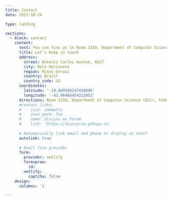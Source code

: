 ```yaml
---
title: Contact
date: 2022-10-24

type: landing

sections:
  - block: contact
    content:
      text: You can fins us in Room 3310, Department of Computer Science (DCC), Federal University of Minas Gerais (UFMG). Antonio Carlos Avenue, 6627, Pampulha, Belo Horizonte, Minas Gerais, Brazil.
      title: Let's Keep in touch
      address:
        street: Antonio Carlos Avenue, 6627
        city: Belo Horizonte
        region: Minas Gerais
        country: Brazil
        country_code: US
      coordinates:
        latitude: '-19.869589247438096'
        longitude: '-43.96465454212052'
      directions: Room 3310, Department of Computer Science (DCC), Federal University of Minas Gerais (UFMG)
      #contact_links:
      #  - icon: comments
      #    icon_pack: fas
      #    name: Discuss on Forum
      #    link: 'https://discourse.gohugo.io'
    
      # Automatically link email and phone or display as text?
      autolink: true
    
      # Email form provider
      form:
        provider: netlify
        formspree:
          id:
        netlify:
          captcha: false
    design:
      columns: '1'

---
```

